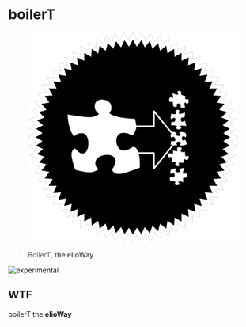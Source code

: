 # boilerT

<figure>
  <img src="star.png" alt="">
</figure>

> BoilerT, **the elioWay**

![experimental](/eliosin/icon/devops/experimental/favicon.ico "experimental")

## WTF

boilerT the **elioWay**
